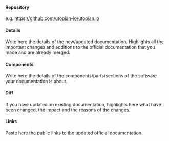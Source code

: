 #### Repository
e.g. https://github.com/utopian-io/utopian.io

#### Details
Write here the details of the new/updated documentation. Highlights all the important changes and additions to the official documentation that you made and are already merged.

#### Components
Write here the details of the components/parts/sections of the software your documentation is about.

#### Diff
If you have updated an existing documentation, highlights here what have been changed, the impact and the reasons of the changes.

#### Links
Paste here the public links to the updated official documentation.
